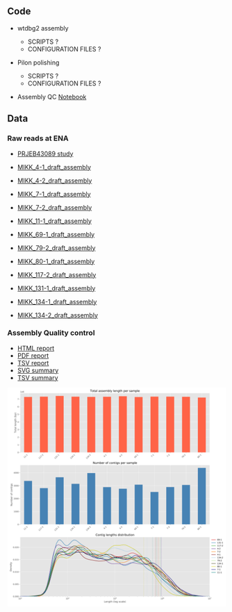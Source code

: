 ## Code

* wtdbg2 assembly
    * SCRIPTS ?
    * CONFIGURATION FILES ?

* Pilon polishing
    * SCRIPTS ?
    * CONFIGURATION FILES ?

* Assembly QC [Notebook](https://birneylab.github.io/MIKK_genome_companion_paper/Individual_assemblies/code/individual_assembly_QC_cleanup.html)

## Data

### Raw reads at ENA

* [PRJEB43089 study](https://www.ebi.ac.uk/ena/browser/view/PRJEB43089)

* [MIKK_4-1_draft_assembly](https://www.ebi.ac.uk/ena/browser/view/ERZ1740903)
* [MIKK_4-2_draft_assembly](https://www.ebi.ac.uk/ena/browser/view/ERZ1740912)
* [MIKK_7-1_draft_assembly](https://www.ebi.ac.uk/ena/browser/view/ERZ1740907)
* [MIKK_7-2_draft_assembly](https://www.ebi.ac.uk/ena/browser/view/ERZ1740901)
* [MIKK_11-1_draft_assembly](https://www.ebi.ac.uk/ena/browser/view/ERZ1740908)
* [MIKK_69-1_draft_assembly](https://www.ebi.ac.uk/ena/browser/view/ERZ1740910)
* [MIKK_79-2_draft_assembly](https://www.ebi.ac.uk/ena/browser/view/ERZ1740911)
* [MIKK_80-1_draft_assembly](https://www.ebi.ac.uk/ena/browser/view/ERZ1740909)
* [MIKK_117-2_draft_assembly](https://www.ebi.ac.uk/ena/browser/view/ERZ1740905)
* [MIKK_131-1_draft_assembly](https://www.ebi.ac.uk/ena/browser/view/ERZ1740906)
* [MIKK_134-1_draft_assembly](https://www.ebi.ac.uk/ena/browser/view/ERZ1740904)
* [MIKK_134-2_draft_assembly](https://www.ebi.ac.uk/ena/browser/view/ERZ1740902)

### Assembly Quality control

* [HTML report](https://birneylab.github.io/MIKK_genome_companion_paper/Individual_assemblies/data/quast/report.html)
* [PDF report](https://birneylab.github.io/MIKK_genome_companion_paper/Individual_assemblies/data/quast/report.pdf)
* [TSV report](https://birneylab.github.io/MIKK_genome_companion_paper/Individual_assemblies/data/quast/report.tsv)
* [SVG summary](https://birneylab.github.io/MIKK_genome_companion_paper/Individual_assemblies/data/plots/assembly_stats.svg)
* [TSV summary](https://birneylab.github.io/MIKK_genome_companion_paper/Individual_assemblies/data/plots/assembly_stats.tsv)

![](https://raw.githubusercontent.com/birneylab/MIKK_genome_companion_paper/master/docs/Individual_assemblies/data/plots/assembly_stats.svg)
